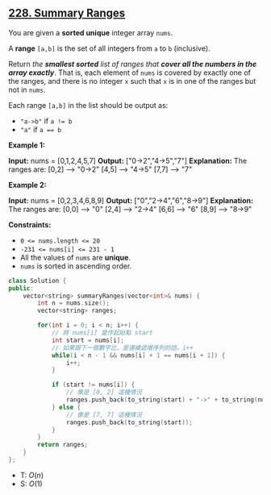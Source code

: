 ## [228\. Summary Ranges](https://leetcode.com/problems/summary-ranges/)

You are given a **sorted unique** integer array `nums`.

A **range** `[a,b]` is the set of all integers from `a` to `b` (inclusive).

Return _the **smallest sorted** list of ranges that **cover all the numbers in the array exactly**_. That is, each element of `nums` is covered by exactly one of the ranges, and there is no integer `x` such that `x` is in one of the ranges but not in `nums`.

Each range `[a,b]` in the list should be output as:

- `"a->b"` if `a != b`
- `"a"` if `a == b`

**Example 1:**

**Input:** nums = \[0,1,2,4,5,7\]
**Output:** \["0->2","4->5","7"\]
**Explanation:** The ranges are:
\[0,2\] --> "0->2"
\[4,5\] --> "4->5"
\[7,7\] --> "7"

**Example 2:**

**Input:** nums = \[0,2,3,4,6,8,9\]
**Output:** \["0","2->4","6","8->9"\]
**Explanation:** The ranges are:
\[0,0\] --> "0"
\[2,4\] --> "2->4"
\[6,6\] --> "6"
\[8,9\] --> "8->9"

**Constraints:**

- `0 <= nums.length <= 20`
- `-231 <= nums[i] <= 231 - 1`
- All the values of `nums` are **unique**.
- `nums` is sorted in ascending order.

```cpp
class Solution {
public:
    vector<string> summaryRanges(vector<int>& nums) {
        int n = nums.size();
        vector<string> ranges;

        for(int i = 0; i < n; i++) {
            // 將 nums[i] 當作起始點 start
            int start = nums[i];
            // 如果跟下一個數字比，是連續遞增序列的話，i++
            while(i < n - 1 && nums[i] + 1 == nums[i + 1]) {
                i++;
            }

            if (start != nums[i]) {
                // 像是 [0, 2] 這種情況
                ranges.push_back(to_string(start) + "->" + to_string(nums[i]));
            } else {
                // 像是 [7, 7] 這種情況
                ranges.push_back(to_string(start));
            }
        }
        return ranges;
    }
};
```

- T: $O(n)$
- S: $O(1)$
